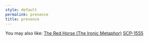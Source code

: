 ```yaml
---
style: default
permalink: presence
title: presence
---
```

You may also like:
[The Red Horse (The Ironic Metaphor)](http://scp-wiki.net/the-red-horse)
[SCP-1555](http://scp-wiki.net/scp-1555)